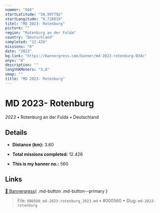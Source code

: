 ```yaml
---
nummer: "560"
startLatitude: "50,997792"
startLongitude: "9,728819"
titel: "MD 2023- Rotenburg"
picture: ""
region: "Rotenburg an der Fulda"
country: "Deutschland"
completed: "12.426"
missions: "6"
date: "2023"
bg-link: "https://bannergress.com/banner/md-2023-rotenburg-934c"
onyx: "0"
description: ""
lengthKMeters: "3,6"
umap: ""
title: "MD 2023- Rotenburg"
---
```

# MD 2023- Rotenburg

*2023* • Rotenburg an der Fulda • Deutschland



## Details
- **Distance (km):** 3.60

- **Total missions completed:** 12.426
- **This is my banner no.:** 560




## Links
[🔗 Bannergress](https://bannergress.com/banner/md-2023-rotenburg-934c){ .md-button .md-button--primary }



> File: `000560_md-2023-rotenburg_2023.md` • #000560 • Slug: `md-2023-rotenburg`
